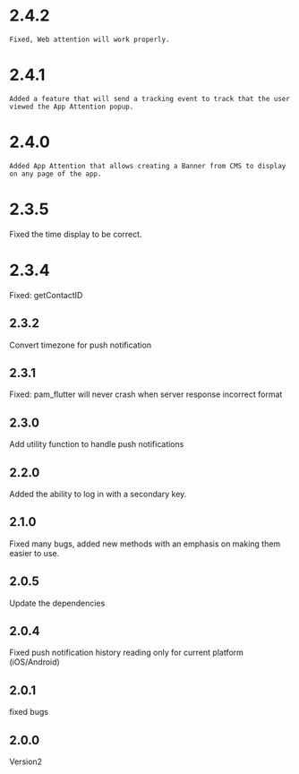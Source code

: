 # 2.4.2

    Fixed, Web attention will work properly.

# 2.4.1

    Added a feature that will send a tracking event to track that the user viewed the App Attention popup.

# 2.4.0

    Added App Attention that allows creating a Banner from CMS to display on any page of the app.

# 2.3.5

Fixed the time display to be correct.

# 2.3.4

Fixed: getContactID

## 2.3.2

Convert timezone for push notification

## 2.3.1

Fixed: pam_flutter will never crash when server response incorrect format

## 2.3.0

Add utility function to handle push notifications

## 2.2.0

Added the ability to log in with a secondary key.

## 2.1.0

Fixed many bugs, added new methods with an emphasis on making them easier to use.

## 2.0.5

Update the dependencies

## 2.0.4

Fixed push notification history reading only for current platform (iOS/Android)

## 2.0.1

fixed bugs

## 2.0.0

Version2
